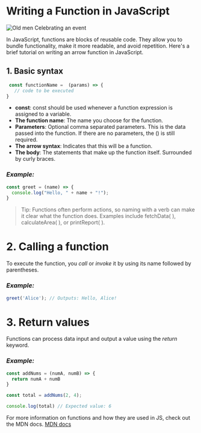 # Writing a Function in JavaScript
![Old men Celebrating an event](https://media.istockphoto.com/id/2157552224/photo/senior-fans-men-celebrating-a-goal-on-sports-match-on-the-bar.jpg?s=1024x1024&w=is&k=20&c=sQ4lVp1nUBoKRPFdr8Dpqp8ifLrDocXWVP8FSRsIwjY=)

In JavaScript, functions are blocks of reusable code. They allow you to bundle functionality, make it more readable, and avoid repetition. Here's a brief tutorial on writing an arrow function in JavaScript.

## 1. Basic syntax
```javascript
 const functionName =  (params) => {
   // code to be executed
}
```


* **const**: const should be used whenever a function expression is assigned to a variable.
* **The function name**: The name you choose for the function.
* **Parameters**: Optional comma separated parameters. This is the data passed into the function. If there are no parameters, the () is still required.
* **The arrow syntax**: Indicates that this will be a function.
* **The body**: The statements that make up the function itself. Surrounded by curly braces.

### *Example:*
``` Javascript
const greet = (name) => {
  console.log("Hello, " + name + "!");
}
```
> Tip: Functions often perform actions, so naming with a verb can make it clear what the function does. Examples include fetchData( ), calculateArea( ), or printReport( ). 

# 2. Calling a function

To execute the function, you *call* or *invoke* it by using its name followed by parentheses.

### *Example:*
``` Javascript
greet('Alice'); // Outputs: Hello, Alice!
``` 
# 3. Return values

Functions can process data input and output a value using the *return* keyword.

### *Example:* 
``` Javascript
const addNums = (numA, numB) => {
  return numA + numB
}

const total = addNums(2, 4);

console.log(total) // Expected value: 6
```

For more information on functions and how they are used in JS, check out the MDN docs. 
[MDN docs](https://developer.mozilla.org/en-US/docs/Web/JavaScript/Guide/Functions)

